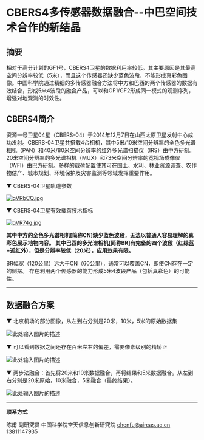 # CBERS4多传感器数据融合--中巴空间技术合作的新结晶


## 摘要
相对于高分计划的GF1号，CBERS4卫星的数据利用率较低。其主要原因是其最高空间分辨率较低（5米），而且这个传感器还缺少蓝色波段，不能形成真彩色图像。中国科学院通过精细的多传感器融合方法将中方和巴西的两个传感器的数据有效结合，形成5米4波段的融合产品，可以和GF1/GF2形成同一模式的观测序列，增强对地观测的时效性。

## CBERS4简介

资源一号卫星04星（CBERS-04）于2014年12月7日在山西太原卫星发射中心成功发射。CBERS-04卫星共搭载4台相机，其中5米/10米空间分辨率的全色多光谱相机（PAN）和40米/80米空间分辨率的红外多光谱扫描仪（IRS）由中方研制。20米空间分辨率的多光谱相机（MUX）和73米空间分辨率的宽视场成像仪（WFI）由巴方研制。多样的载荷配置使其可在国土、水利、林业资源调查、农作物估产、城市规划、环境保护及灾害监测等领域发挥重要作用。

▼ CBERS-04卫星轨道参数

[![qVRbCQ.jpg](https://s1.ax1x.com/2022/03/20/qVRbCQ.jpg)](https://imgtu.com/i/qVRbCQ)

▼ CBERS-04卫星有效载荷技术指标

[![qVR74g.jpg](https://s1.ax1x.com/2022/03/20/qVR74g.jpg)](https://imgtu.com/i/qVR74g)

**其中中方的全色多光谱相机[简称CN]缺少蓝色波段，无法以普通人容易理解的真彩色展示地物内容。
其中巴西的多光谱相机[简称BR]有完备的四个波段（红绿蓝+近红外），但是分辨率较低（20米），应用效果有限。**

BR幅宽（120公里）远大于CN（60公里），通常可以覆盖CN，即使CN存在一定的侧摆。
存在利用两个传感器的能力形成5米4波段产品（包括真彩色）的可能性。


----------

##  数据融合方案

▼ 北京机场的部分图像，从左到右分别是20米，10米，5米的原始数据集

![此处输入图片的描述][3]

▼ 可以看到数据之间还存在百米左右的偏差，需要像素级别的精矫正

![此处输入图片的描述][4]

▼ 两步法融合：首先将20米和10米数据融合，再将结果和5米数据融合。从左到右分别是20米原始，10米融合，5米融合（最终结果）。

![此处输入图片的描述][5]



---



**联系方式**

陈甫 副研究员
中国科学院空天信息创新研究院
chenfu@aircas.ac.cn
13811147935







[1]: http://www.cresda.com/CN/Satellite/images/2015/08/12/AFBA47C41E559D1FD7E667972FA69ECF.jpg
[2]: http://www.cresda.com/CN/Satellite/images/2015/08/12/BE615461CA057F5A7BC474BE56188D62.jpg
[3]: http://novachen.github.io/pixel-knife/img/cbers4/ppt_source.png
[4]: http://novachen.github.io/pixel-knife/img/cbers4/ppt_registration.png
[5]: http://novachen.github.io/pixel-knife/img/cbers4/ppt_fuse.png